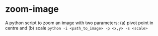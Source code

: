 # zoom-image
A python script to zoom an image with two parameters: (a) pivot point in centre and (b) scale
`python -i <path_to_image> -p <x,y> -s <scale>`
